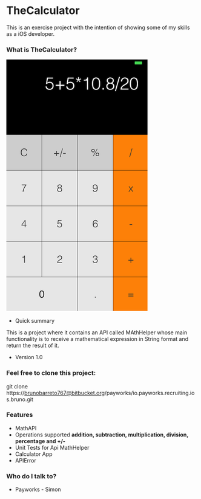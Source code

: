 # TheCalculator #

This is an exercise project with the intention of showing some of my skills as a iOS developer.


### What is TheCalculator? ###

![TheCalculator](https://raw.githubusercontent.com/bruno767/MathAPI_iOS_Swift/master/SimulatorScreenShot.png)

* Quick summary   

This is a project where it contains an API called MAthHelper whose main functionality is to receive a mathematical expression in String format and return the result of it.

* Version 1.0

### Feel free to clone this project: ###

git clone https://brunobarreto767@bitbucket.org/payworks/io.payworks.recruiting.ios.bruno.git

### Features ###

* MathAPI
* Operations supported **addition, subtraction, multiplication, division, percentage and  +/-**
* Unit Tests for Api MathHelper
* Calculator App
* APIError

### Who do I talk to? ###

* Payworks - Simon
